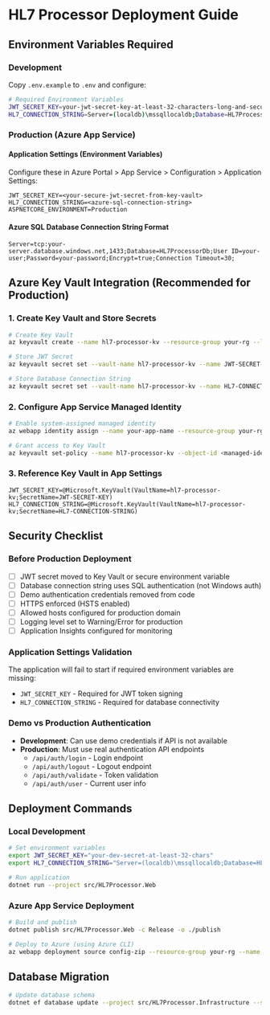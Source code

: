 # HL7 Processor Deployment Guide

## Environment Variables Required

### Development
Copy `.env.example` to `.env` and configure:

```bash
# Required Environment Variables
JWT_SECRET_KEY=your-jwt-secret-key-at-least-32-characters-long-and-secure
HL7_CONNECTION_STRING=Server=(localdb)\mssqllocaldb;Database=HL7ProcessorDb;Trusted_Connection=true;MultipleActiveResultSets=true
```

### Production (Azure App Service)

#### Application Settings (Environment Variables)
Configure these in Azure Portal > App Service > Configuration > Application Settings:

```
JWT_SECRET_KEY=<your-secure-jwt-secret-from-key-vault>
HL7_CONNECTION_STRING=<azure-sql-connection-string>
ASPNETCORE_ENVIRONMENT=Production
```

#### Azure SQL Database Connection String Format
```
Server=tcp:your-server.database.windows.net,1433;Database=HL7ProcessorDb;User ID=your-user;Password=your-password;Encrypt=true;Connection Timeout=30;
```

## Azure Key Vault Integration (Recommended for Production)

### 1. Create Key Vault and Store Secrets
```bash
# Create Key Vault
az keyvault create --name hl7-processor-kv --resource-group your-rg --location eastus

# Store JWT Secret
az keyvault secret set --vault-name hl7-processor-kv --name JWT-SECRET-KEY --value "your-secure-secret"

# Store Database Connection String
az keyvault secret set --vault-name hl7-processor-kv --name HL7-CONNECTION-STRING --value "your-connection-string"
```

### 2. Configure App Service Managed Identity
```bash
# Enable system-assigned managed identity
az webapp identity assign --name your-app-name --resource-group your-rg

# Grant access to Key Vault
az keyvault set-policy --name hl7-processor-kv --object-id <managed-identity-object-id> --secret-permissions get
```

### 3. Reference Key Vault in App Settings
```
JWT_SECRET_KEY=@Microsoft.KeyVault(VaultName=hl7-processor-kv;SecretName=JWT-SECRET-KEY)
HL7_CONNECTION_STRING=@Microsoft.KeyVault(VaultName=hl7-processor-kv;SecretName=HL7-CONNECTION-STRING)
```

## Security Checklist

### Before Production Deployment
- [ ] JWT secret moved to Key Vault or secure environment variable
- [ ] Database connection string uses SQL authentication (not Windows auth)
- [ ] Demo authentication credentials removed from code
- [ ] HTTPS enforced (HSTS enabled)
- [ ] Allowed hosts configured for production domain
- [ ] Logging level set to Warning/Error for production
- [ ] Application Insights configured for monitoring

### Application Settings Validation
The application will fail to start if required environment variables are missing:
- `JWT_SECRET_KEY` - Required for JWT token signing
- `HL7_CONNECTION_STRING` - Required for database connectivity

### Demo vs Production Authentication
- **Development**: Can use demo credentials if API is not available
- **Production**: Must use real authentication API endpoints
  - `/api/auth/login` - Login endpoint
  - `/api/auth/logout` - Logout endpoint  
  - `/api/auth/validate` - Token validation
  - `/api/auth/user` - Current user info

## Deployment Commands

### Local Development
```bash
# Set environment variables
export JWT_SECRET_KEY="your-dev-secret-at-least-32-chars"
export HL7_CONNECTION_STRING="Server=(localdb)\mssqllocaldb;Database=HL7ProcessorDb;Trusted_Connection=true"

# Run application
dotnet run --project src/HL7Processor.Web
```

### Azure App Service Deployment
```bash
# Build and publish
dotnet publish src/HL7Processor.Web -c Release -o ./publish

# Deploy to Azure (using Azure CLI)
az webapp deployment source config-zip --resource-group your-rg --name your-app-name --src publish.zip
```

## Database Migration
```bash
# Update database schema
dotnet ef database update --project src/HL7Processor.Infrastructure --startup-project src/HL7Processor.Web
```